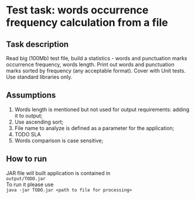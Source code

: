 # Test task: words occurrence frequency calculation from a file

## Task description   
Read big (100Mb) test file, build a statistics - words and punctuation marks occurrence frequency, words length.
Print out words and punctuation marks sorted by frequency (any acceptable format).
Cover with Unit tests. 
Use standard libraries only.

## Assumptions   
1. Words length is mentioned but not used for output requirements: adding it to output;
2. Use ascending sort;
3. File name to analyze is defined as a parameter for the application;
4. TODO SLA
5. Words comparison is case sensitive;

## How to run
JAR file will built application is contained in  
`output/TODO.jar`  
To run it please use  
`java -jar TODO.jar <path to file for processing>`  
 
 







